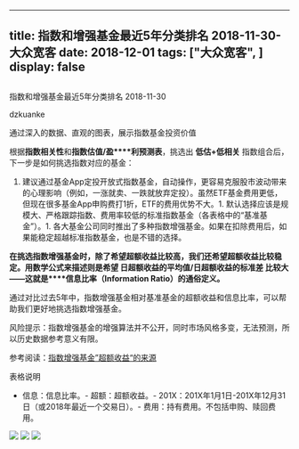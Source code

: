 
---
title:   指数和增强基金最近5年分类排名 2018-11-30-大众宽客
date: 2018-12-01
tags: ["大众宽客", ]
display: false
---


## 



指数和增强基金最近5年分类排名 2018-11-30




dzkuanke




通过深入的数据、直观的图表，展示指数基金投资价值


根据**指数相关性**和**指数估值/盈****利预测表**，挑选出&nbsp;**低估+低相关**&nbsp;指数组合后，下一步是如何挑选指数对应的基金：


1. 建议通过基金App定投开放式指数基金，自动操作，更容易克服股市波动带来的心理影响（例如，一涨就卖、一跌就放弃定投）。虽然ETF基金费用更低，但现在很多基金App申购费打1折，ETF的费用优势不大。1. 默认选择应该是规模大、严格跟踪指数、费用率较低的标准指数基金（各表格中的“基准基金”）。1. 各大基金公司同时推出了多种指数增强基金。如果在扣除费用后，如果能稳定超越标准指数基金，也是不错的选择。


**在挑选指数增强基金时**<h-char unicode="ff0c" class="">**，**</h-char>**除了希望超额收益比较高**<h-char unicode="ff0c" class=""><h-inner>**，**</h-inner></h-char>**我们还希望超额收益比较稳定**<h-char unicode="3002" class="">**。**</h-char>**用数学公式来描述则是希望&nbsp;日超额收益的平均值/日超额收益的标准差&nbsp;比较大**<h-char unicode="2014" class="">**——**</h-char>**这就是****信息比率**<h-char unicode="ff08" class="">**（**</h-char>**Information Ratio**<h-char unicode="ff09" class="">**）**</h-char>**的通俗定义**<h-char unicode="3002" class="">**。**</h-char>





通过对比过去5年中，指数增强基金相对基准基金的超额收益和信息比率<h-char unicode="ff0c" class="">，</h-char>可以帮助我们更好地挑选指数增强基金。



风险提示：指数增强基金的增强算法并不公开，同时市场风格多变，无法预测，所以历史数据参考意义有限。



参考阅读：[指数增强基金”超额收益“的来源](http://mp.weixin.qq.com/s?__biz=MzAwMTc1MDcwNw==&amp;mid=2648272968&amp;idx=1&amp;sn=598917da4403d77210aa3b1a460658e4&amp;chksm=82f93394b58eba82c9a7cb228c22c656fe88c5203ff149473f9edd2d4127e44df65f5bdb146b&amp;scene=21#wechat_redirect)



表格说明
- 信息：信息比率。- 超额：超额收益。- 201X：201X年1月1日-201X年12月31日（或2018年最近一个交易日）。- 费用：持有费用。不包括申购、赎回费用。
<img class="" data-copyright="0" data-ratio="1.1478260869565218" data-s="300,640" src="https://mmbiz.qpic.cn/mmbiz_png/PKw3FQPmhIjddbwN18MxUhG1MPHoI2R3zQgsyLbJXCDEWokuPJpmiaUSAq3yImVibHb4R1EAkPd1IOyMVqU84ulg/640?wx_fmt=png" data-type="png" data-w="1150" style=""/>

<img class="" data-copyright="0" data-ratio="1.2249134948096885" data-s="300,640" src="https://mmbiz.qpic.cn/mmbiz_png/PKw3FQPmhIjddbwN18MxUhG1MPHoI2R38p61Qvqj9FXfBA9KttIakOLgXn5uumF6ZYrELZt7iaczXnkWwiarxpYw/640?wx_fmt=png" data-type="png" data-w="1156" style=""/>

<img class="" data-copyright="0" data-ratio="1.2145328719723183" data-s="300,640" src="https://mmbiz.qpic.cn/mmbiz_png/PKw3FQPmhIjddbwN18MxUhG1MPHoI2R3ADUj7PZYlvf7KYGR7IBj2bm6QPicMuQFWgL58nuZW2BWHYSg2kv0xvw/640?wx_fmt=png" data-type="png" data-w="1156" style=""/>










